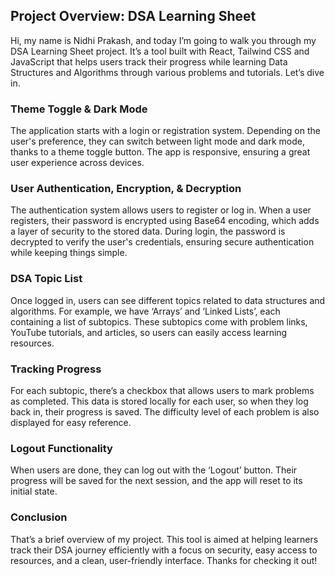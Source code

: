 ## Project Overview: DSA Learning Sheet

Hi, my name is Nidhi Prakash, and today I’m going to walk you through my DSA Learning Sheet project. It’s a tool built with React, Tailwind CSS and JavaScript that helps users track their progress while learning Data Structures and Algorithms through various problems and tutorials. Let’s dive in.

### Theme Toggle & Dark Mode

The application starts with a login or registration system. Depending on the user's preference, they can switch between light mode and dark mode, thanks to a theme toggle button. The app is responsive, ensuring a great user experience across devices.

### User Authentication, Encryption, & Decryption

The authentication system allows users to register or log in. When a user registers, their password is encrypted using Base64 encoding, which adds a layer of security to the stored data. During login, the password is decrypted to verify the user's credentials, ensuring secure authentication while keeping things simple.

### DSA Topic List

Once logged in, users can see different topics related to data structures and algorithms. For example, we have ‘Arrays’ and ‘Linked Lists’, each containing a list of subtopics. These subtopics come with problem links, YouTube tutorials, and articles, so users can easily access learning resources.

### Tracking Progress

For each subtopic, there’s a checkbox that allows users to mark problems as completed. This data is stored locally for each user, so when they log back in, their progress is saved. The difficulty level of each problem is also displayed for easy reference.

### Logout Functionality

When users are done, they can log out with the ‘Logout’ button. Their progress will be saved for the next session, and the app will reset to its initial state.

### Conclusion

That’s a brief overview of my project. This tool is aimed at helping learners track their DSA journey efficiently with a focus on security, easy access to resources, and a clean, user-friendly interface. Thanks for checking it out!
